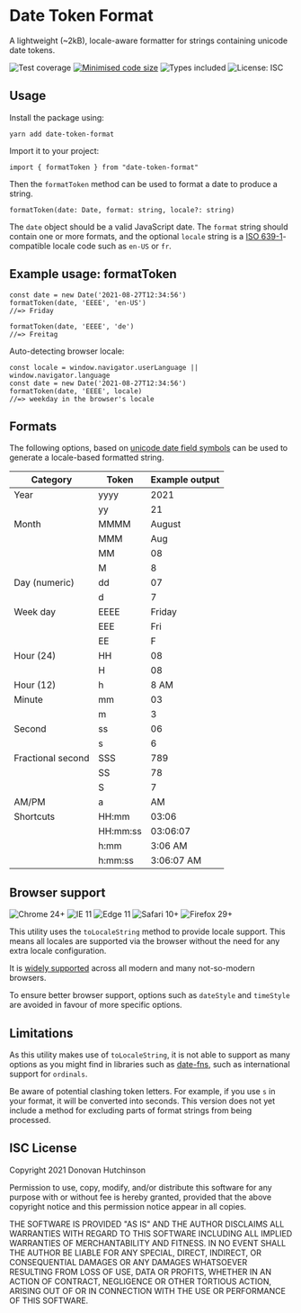 # Date Token Format

A lightweight (~2kB), locale-aware formatter for strings containing unicode date tokens.

![Test coverage](https://badgen.net/badge/coverage/100%25/green) [![Minimised code size](https://badgen.net/bundlephobia/min/date-token-format)](https://bundlephobia.com/package/date-token-format) ![Types included](https://badgen.net/npm/types/date-token-format) ![License: ISC](https://badgen.net/npm/license/date-token-format)

## Usage

Install the package using:

```
yarn add date-token-format
```

Import it to your project:

```
import { formatToken } from "date-token-format"
```

Then the `formatToken` method can be used to format a date to produce a string.

```
formatToken(date: Date, format: string, locale?: string)
```

The `date` object should be a valid JavaScript date. The `format` string should contain one or more formats, and the optional `locale` string is a [ISO 639-1](https://en.wikipedia.org/wiki/List_of_ISO_639-1_codes)-compatible locale code such as `en-US` or `fr`.

## Example usage: formatToken

```
const date = new Date('2021-08-27T12:34:56')
formatToken(date, 'EEEE', 'en-US')
//=> Friday

formatToken(date, 'EEEE', 'de')
//=> Freitag
```

Auto-detecting browser locale:

```
const locale = window.navigator.userLanguage || window.navigator.language
const date = new Date('2021-08-27T12:34:56')
formatToken(date, 'EEEE', locale)
//=> weekday in the browser's locale
```

## Formats

The following options, based on [unicode date field symbols](https://www.unicode.org/reports/tr35/tr35-dates.html#Date_Field_Symbol_Table) can be used to generate a locale-based formatted string.

| Category          | Token    | Example output |
| ----------------- | -------- | -------------- |
| Year              | yyyy     | 2021           |
|                   | yy       | 21             |
| Month             | MMMM     | August         |
|                   | MMM      | Aug            |
|                   | MM       | 08             |
|                   | M        | 8              |
| Day (numeric)     | dd       | 07             |
|                   | d        | 7              |
| Week day          | EEEE     | Friday         |
|                   | EEE      | Fri            |
|                   | EE       | F              |
| Hour (24)         | HH       | 08             |
|                   | H        | 08             |
| Hour (12)         | h        | 8 AM           |
| Minute            | mm       | 03             |
|                   | m        | 3              |
| Second            | ss       | 06             |
|                   | s        | 6              |
| Fractional second | SSS      | 789            |
|                   | SS       | 78             |
|                   | S        | 7              |
| AM/PM             | a        | AM             |
| Shortcuts         | HH:mm    | 03:06          |
|                   | HH:mm:ss | 03:06:07       |
|                   | h:mm     | 3:06 AM        |
|                   | h:mm:ss  | 3:06:07 AM     |

## Browser support

![Chrome 24+](https://badgen.net/badge/icon/24%2b?icon=chrome&label=chrome&color=green) ![IE 11](https://badgen.net/badge/icon/11%2b?icon=windows&label=ie&color=green) ![Edge 11](https://badgen.net/badge/icon/12%2b?icon=windows&label=edge&color=green) ![Safari 10+](https://badgen.net/badge/icon/10%2b?icon=apple&label=safari&color=green) ![Firefox 29+](https://badgen.net/badge/icon/29%2b?icon=firefox&label=firefox&color=green)

This utility uses the `toLocaleString` method to provide locale support. This means all locales are supported via the browser without the need for any extra locale configuration.

It is [widely supported](https://caniuse.com/?search=toLocaleString) across all modern and many not-so-modern browsers.

To ensure better browser support, options such as `dateStyle` and `timeStyle` are avoided in favour of more specific options.

## Limitations

As this utility makes use of `toLocaleString`, it is not able to support as many options as you might find in libraries such as [date-fns](http://date-fns.org), such as international support for `ordinals`.

Be aware of potential clashing token letters. For example, if you use `s` in your format, it will be converted into seconds. This version does not yet include a method for excluding parts of format strings from being processed.

## ISC License

Copyright 2021 Donovan Hutchinson

Permission to use, copy, modify, and/or distribute this software for any purpose with or without fee is hereby granted, provided that the above copyright notice and this permission notice appear in all copies.

THE SOFTWARE IS PROVIDED "AS IS" AND THE AUTHOR DISCLAIMS ALL WARRANTIES WITH REGARD TO THIS SOFTWARE INCLUDING ALL IMPLIED WARRANTIES OF MERCHANTABILITY AND FITNESS. IN NO EVENT SHALL THE AUTHOR BE LIABLE FOR ANY SPECIAL, DIRECT, INDIRECT, OR CONSEQUENTIAL DAMAGES OR ANY DAMAGES WHATSOEVER RESULTING FROM LOSS OF USE, DATA OR PROFITS, WHETHER IN AN ACTION OF CONTRACT, NEGLIGENCE OR OTHER TORTIOUS ACTION, ARISING OUT OF OR IN CONNECTION WITH THE USE OR PERFORMANCE OF THIS SOFTWARE.
